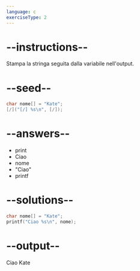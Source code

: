 ```yaml
---
language: c
exerciseType: 2
---
```


# --instructions--

Stampa la stringa seguita dalla variabile nell'output.

# --seed--

```c
char nome[] = "Kate";
[/]("[/] %s\n", [/]);
```

# --answers--

- print
- Ciao
- nome
- "Ciao"
- printf

# --solutions--

```c
char nome[] = "Kate";
printf("Ciao %s\n", nome);
```

# --output--

Ciao Kate
